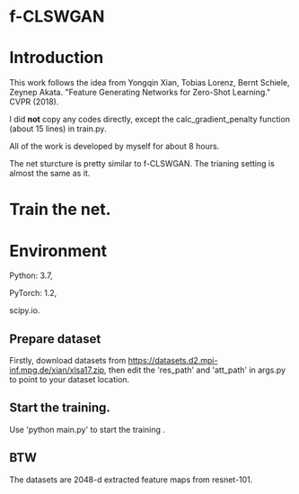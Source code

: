 # f-CLSWGAN

# Introduction

This work follows the idea from Yongqin Xian, Tobias Lorenz, Bernt Schiele, Zeynep Akata. "Feature Generating Networks for Zero-Shot Learning." CVPR (2018). 

I did **not** copy any codes directly, except the calc_gradient_penalty function (about 15 lines) in train.py.

All of the work is developed by myself for about 8 hours.

The net sturcture is pretty similar to f-CLSWGAN. The trianing setting is almost the same as it.

# Train the net.

# Environment

Python: 3.7,

PyTorch: 1.2,

scipy.io.

## Prepare dataset

Firstly, download datasets from https://datasets.d2.mpi-inf.mpg.de/xian/xlsa17.zip, then edit the 'res_path' and 'att_path' in args.py to point to your dataset location.

## Start the training.

Use 'python main.py' to start the training .

## BTW

The datasets are 2048-d extracted feature maps from resnet-101.
